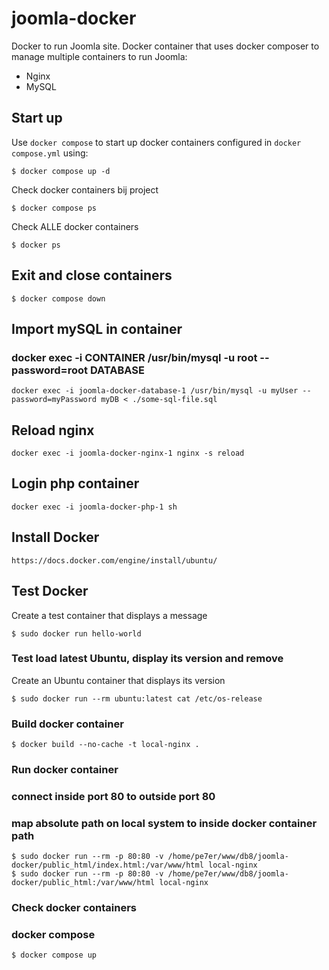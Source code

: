 # joomla-docker

Docker to run Joomla site. Docker container that uses docker composer to manage multiple containers to run Joomla:
- Nginx
- MySQL

## Start up
Use ``docker compose`` to start up docker containers configured in ``docker compose.yml`` using:
```
$ docker compose up -d
```

Check docker containers bij project
```
$ docker compose ps
```

Check ALLE docker containers
```
$ docker ps
```

## Exit and close containers
```
$ docker compose down
```

## Import mySQL in container
### docker exec -i CONTAINER /usr/bin/mysql -u root --password=root DATABASE
```
docker exec -i joomla-docker-database-1 /usr/bin/mysql -u myUser --password=myPassword myDB < ./some-sql-file.sql
```

## Reload nginx
```
docker exec -i joomla-docker-nginx-1 nginx -s reload
```

## Login php container
```
docker exec -i joomla-docker-php-1 sh
```

## Install Docker
``https://docs.docker.com/engine/install/ubuntu/``

## Test Docker
Create a test container that displays a message
```
$ sudo docker run hello-world
```

### Test load latest Ubuntu, display its version and remove
Create an Ubuntu container that displays its version
```
$ sudo docker run --rm ubuntu:latest cat /etc/os-release
```

### Build docker container
```
$ docker build --no-cache -t local-nginx .
```

### Run docker container
### connect inside port 80 to outside port 80
### map absolute path on local system to inside docker container path

```
$ sudo docker run --rm -p 80:80 -v /home/pe7er/www/db8/joomla-docker/public_html/index.html:/var/www/html local-nginx
$ sudo docker run --rm -p 80:80 -v /home/pe7er/www/db8/joomla-docker/public_html:/var/www/html local-nginx
```

### Check docker containers


### docker compose
```
$ docker compose up
```
